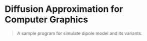 Diffusion Approximation for Computer Graphics
===

> A sample program for simulate dipole model and its variants.


